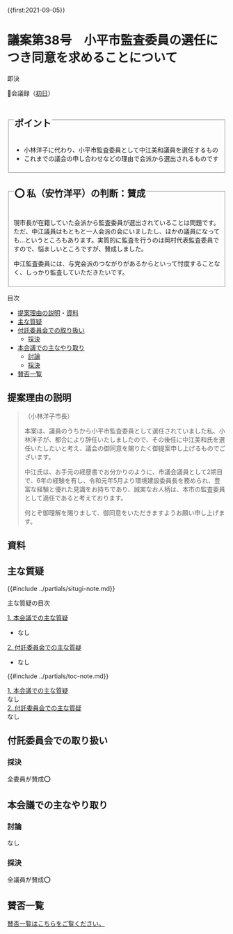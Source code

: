 {{first:2021-09-05}}

# 議案第38号　小平市監査委員の選任につき同意を求めることについて

<i class="fa fa-gavel" aria-hidden="true"></i> 即決

<p id="read-kaigiroku">📄会議録（<a href="https://ssp.kaigiroku.net/tenant/kodaira/SpMinuteView.html?council_id=1225&schedule_id=2&minute_id=216&is_search=true">初日</a>）</p>

<fieldset class="pnt">
  <legend><h2>ポイント</h2></legend>

- 小林洋子に代わり、小平市監査委員として中江美和議員を選任するもの
- これまでの議会の申し合わせなどの理由で会派から選出されるものです

</fieldset>

<fieldset class="sanpi">
  <legend><h2>⭕️ 私（安竹洋平）の判断：賛成</h2></legend>

現市長が在籍していた会派から監査委員が選出されていることは問題です。ただ、中江議員はもともと一人会派の会にいましたし、ほかの議員になっても…というところもあります。実質的に監査を行うのは岡村代表監査委員ですので、悩ましいところですが、賛成しました。

中江監査委員には、与党会派のつながりがあるからといって忖度することなく、しっかり監査していただきたいです。

</fieldset>

<div class="toc">

目次

- [提案理由の説明](#提案理由の説明)・[資料](#資料)
- [主な質疑](#主な質疑)
- [付託委員会での取り扱い](#付託委員会での取り扱い)
  - [採決](#採決)
- [本会議での主なやり取り](#本会議での主なやり取り)
  - [討論](#討論)
  - [採決](#採決-1)
- [賛否一覧](#賛否一覧)

</div>

## 提案理由の説明

>（小林洋子市長）
>
> 本案は、議員のうちから小平市監査委員として選任されていました私、小林洋子が、都合により辞任いたしましたので、その後任に中江美和氏を選任いたしたいと考え、議会の御同意を賜りたく御提案申し上げるものでございます。
>
> 中江氏は、お手元の経歴書でお分かりのように、市議会議員として2期目で、6年の経験を有し、令和元年5月より環境建設委員長を務められ、豊富な経験と優れた見識をお持ちであり、誠実なお人柄は、本市の監査委員として適任であると考えております。
>
> 何とぞ御理解を賜りまして、御同意をいただきますようお願い申し上げます。

## 資料

<div class="ippan-situgi">

## 主な質疑
{{#include ../partials/situgi-note.md}}


<div class="toc">

主な質疑の目次

[1. 本会議での主な質疑](#1-本会議での主な質疑)

- なし

[2. 付託委員会での主な質疑](#2-付託委員会での主な質疑)

- なし

{{#include ../partials/toc-note.md}}

</div>

<div class="situgi-heading" id="1-本会議での主な質疑"><a class="header" href="#1-本会議での主な質疑">1. 本会議での主な質疑</a></div>
なし

<div class="situgi-heading" id="2-付託委員会での主な質疑"><a class="header" href="#2-付託委員会での主な質疑">2. 付託委員会での主な質疑</a></div>
なし

</div>

## 付託委員会での取り扱い
### 採決

全委員が賛成⭕️

## 本会議での主なやり取り
### 討論
なし

### 採決

全議員が賛成⭕️

## 賛否一覧
[賛否一覧はこちらをご覧ください。](./index.md#賛否)

